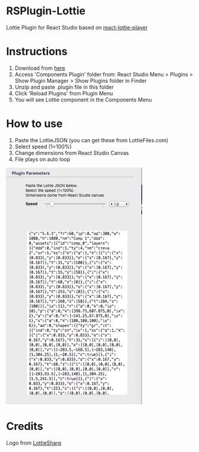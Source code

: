 # RSPlugin-Lottie
Lottie Plugin for React Studio
based on [react-lottie-player](https://www.npmjs.com/package/react-lottie-player)

# Instructions
1. Download from [here](https://github.com/automediaAI/RSPlugin-Lottie/releases/download/1.0/Lottie.plugin.zip)
2. Access 'Components Plugin' folder from: React Studio Menu > Plugins > Show Plugin Manager > Show Plugins folder in Finder
3. Unzip and paste .plugin file in this folder
4. Click 'Reload Plugins' from Plugin Menu
5. You will see Lottie component in the Components Menu

# How to use 
1. Paste the LottieJSON (you can get these from LottieFiles.com)
2. Select speed (1=100%)
3. Change dimensions from React Studio Canvas
4. File plays on auto loop

![Plugin running in React Studio](https://raw.githubusercontent.com/automediaAI/RSPlugin-Lottie/master/screenshot.png)

# Credits
Logo from [LottieSharp](https://github.com/ascora/LottieSharp )


